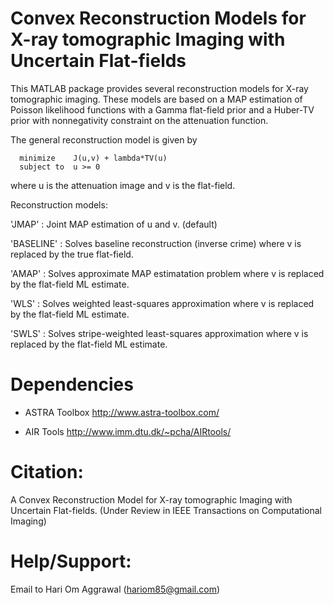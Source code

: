 # Convex Reconstruction Models for X-ray tomographic Imaging with Uncertain Flat-fields

This MATLAB package provides several reconstruction models for X-ray tomographic imaging. These models are based on a MAP estimation of Poisson likelihood functions with a Gamma flat-field prior and a Huber-TV prior with nonnegativity constraint on the attenuation function.

The general reconstruction model is given by

```
  minimize    J(u,v) + lambda*TV(u)
  subject to  u >= 0 
```

where u is the attenuation image and v is the flat-field.

Reconstruction models:

'JMAP'     : Joint MAP estimation of u and v. (default)

'BASELINE' : Solves baseline reconstruction (inverse crime) where v is replaced by the true flat-field.

'AMAP'     : Solves approximate MAP estimatation problem where v is replaced by the flat-field ML estimate.

'WLS'      : Solves weighted least-squares approximation where v is replaced by the flat-field ML estimate.

'SWLS'     : Solves stripe-weighted least-squares approximation where v is replaced by the flat-field ML estimate.

# Dependencies
* ASTRA Toolbox http://www.astra-toolbox.com/

* AIR Tools http://www.imm.dtu.dk/~pcha/AIRtools/

# Citation:
A Convex Reconstruction Model for X-ray tomographic Imaging with Uncertain Flat-fields. (Under Review in IEEE Transactions on Computational Imaging)

# Help/Support:
Email to Hari Om Aggrawal (hariom85@gmail.com)


